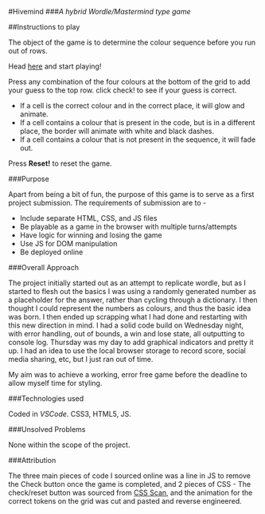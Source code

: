 #Hivemind
###*A hybrid Wordle/Mastermind type game*


##Instructions to play

The object of the game is to determine the colour sequence before you run out of rows.

Head [here](https://jlabruna.github.io/wordle-app/hivemind.html "The Game") and start playing!

Press any combination of the four colours at the bottom of the grid to add your guess to the top row. click check! to see if your guess is correct.

- If a cell is the correct colour and in the correct place, it will glow and animate.
- If a cell contains a colour that is present in the code, but is in a different place, the border will animate with white and black dashes.
- If a cell contains a colour that is not present in the sequence, it will fade out.

Press **Reset!** to reset the game.




###Purpose

Apart from being a bit of fun, the purpose of this game is to serve as a first project submission. The requirements of submission are to - 

- Include separate HTML, CSS, and JS files
- Be playable as a game in the browser with multiple turns/attempts
- Have logic for winning and losing the game
- Use JS for DOM manipulation
- Be deployed online

###Overall Approach

The project initially started out as an attempt to replicate wordle, but as I started to flesh out the basics I was using a randomly generated number as a placeholder for the answer, rather than cycling through a dictionary. I then thought I could represent the numbers as colours, and thus the basic idea was born. I then ended up scrapping what I had done and restarting with this new direction in mind. I had a solid code build on Wednesday night, with error handling, out of bounds, a win and lose state, all outputting to console log. Thursday was my day to add graphical indicators and pretty it up. I had an idea to use the local browser storage to record score, social media sharing, etc, but I just ran out of time.

My aim was to achieve a working, error free game before the deadline to allow myself time for styling.

###Technologies used

Coded in *VSCode*. CSS3, HTML5, JS. 

###Unsolved Problems

None within the scope of the project. 


###Attribution

The three main pieces of code I sourced online was a line in JS to remove the Check button once the game is completed, and 2 pieces of CSS - The check/reset button was sourced from [CSS Scan](https://getcssscan.com/css-buttons-examples), and the animation for the correct tokens on the grid was cut and pasted and reverse engineered.



